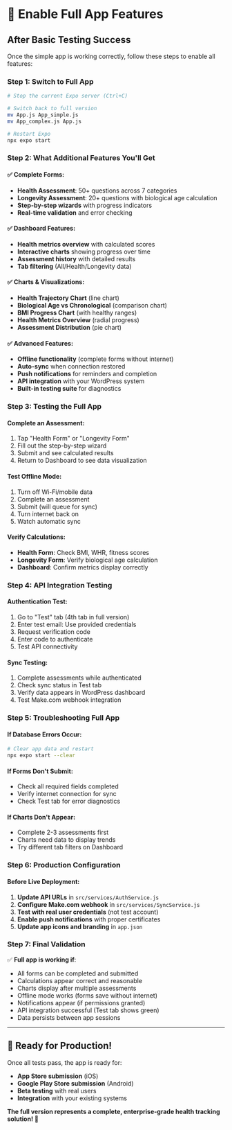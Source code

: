 # 🔄 Enable Full App Features

## After Basic Testing Success

Once the simple app is working correctly, follow these steps to enable all features:

### Step 1: Switch to Full App
```bash
# Stop the current Expo server (Ctrl+C)

# Switch back to full version
mv App.js App_simple.js
mv App_complex.js App.js

# Restart Expo
npx expo start
```

### Step 2: What Additional Features You'll Get

#### ✅ Complete Forms:
- **Health Assessment**: 50+ questions across 7 categories
- **Longevity Assessment**: 20+ questions with biological age calculation
- **Step-by-step wizards** with progress indicators
- **Real-time validation** and error checking

#### ✅ Dashboard Features:
- **Health metrics overview** with calculated scores
- **Interactive charts** showing progress over time
- **Assessment history** with detailed results
- **Tab filtering** (All/Health/Longevity data)

#### ✅ Charts & Visualizations:
- **Health Trajectory Chart** (line chart)
- **Biological Age vs Chronological** (comparison chart)
- **BMI Progress Chart** (with healthy ranges)
- **Health Metrics Overview** (radial progress)
- **Assessment Distribution** (pie chart)

#### ✅ Advanced Features:
- **Offline functionality** (complete forms without internet)
- **Auto-sync** when connection restored
- **Push notifications** for reminders and completion
- **API integration** with your WordPress system
- **Built-in testing suite** for diagnostics

### Step 3: Testing the Full App

#### Complete an Assessment:
1. Tap "Health Form" or "Longevity Form"
2. Fill out the step-by-step wizard
3. Submit and see calculated results
4. Return to Dashboard to see data visualization

#### Test Offline Mode:
1. Turn off Wi-Fi/mobile data
2. Complete an assessment
3. Submit (will queue for sync)
4. Turn internet back on
5. Watch automatic sync

#### Verify Calculations:
- **Health Form**: Check BMI, WHR, fitness scores
- **Longevity Form**: Verify biological age calculation
- **Dashboard**: Confirm metrics display correctly

### Step 4: API Integration Testing

#### Authentication Test:
1. Go to "Test" tab (4th tab in full version)
2. Enter test email: Use provided credentials
3. Request verification code
4. Enter code to authenticate
5. Test API connectivity

#### Sync Testing:
1. Complete assessments while authenticated
2. Check sync status in Test tab
3. Verify data appears in WordPress dashboard
4. Test Make.com webhook integration

### Step 5: Troubleshooting Full App

#### If Database Errors Occur:
```bash
# Clear app data and restart
npx expo start --clear
```

#### If Forms Don't Submit:
- Check all required fields completed
- Verify internet connection for sync
- Check Test tab for error diagnostics

#### If Charts Don't Appear:
- Complete 2-3 assessments first
- Charts need data to display trends
- Try different tab filters on Dashboard

### Step 6: Production Configuration

#### Before Live Deployment:
1. **Update API URLs** in `src/services/AuthService.js`
2. **Configure Make.com webhook** in `src/services/SyncService.js`
3. **Test with real user credentials** (not test account)
4. **Enable push notifications** with proper certificates
5. **Update app icons and branding** in `app.json`

### Step 7: Final Validation

✅ **Full app is working if**:
- All forms can be completed and submitted
- Calculations appear correct and reasonable
- Charts display after multiple assessments
- Offline mode works (forms save without internet)
- Notifications appear (if permissions granted)
- API integration successful (Test tab shows green)
- Data persists between app sessions

---

## 🚀 Ready for Production!

Once all tests pass, the app is ready for:
- **App Store submission** (iOS)
- **Google Play Store submission** (Android)
- **Beta testing** with real users
- **Integration** with your existing systems

**The full version represents a complete, enterprise-grade health tracking solution! 💪**